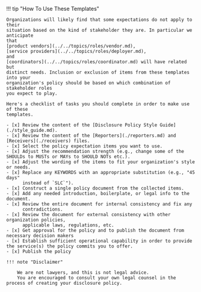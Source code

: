 !!! tip "How To Use These Templates"

    Organizations will likely find that some expectations do not apply to their
    situation based on the kind of stakeholder they are. In particular we anticipate
    that 
    [product vendors](../../topics/roles/vendor.md),
    [service providers](../../topics/roles/deployer.md),
    and 
    [coordinators](../../topics/roles/coordinator.md) will have related but
    distinct needs. Inclusion or exclusion of items from these templates into your
    organization's policy should be based on which combination of stakeholder roles
    you expect to play.

    Here's a checklist of tasks you should complete in order to make use of these
    templates.

    - [x] Review the content of the [Disclosure Policy Style Guide](./style_guide.md).
    - [x] Review the content of the [Reporters](./reporters.md) and [Receivers](./receivers) files.
    - [x] Select the policy expectation items you want to use.
    - [x] Adjust the recommendation strength (e.g., change some of the SHOULDs to MUSTs or MAYs to SHOULD NOTs etc.).
    - [x] Adjust the wording of the items to fit your organization's style or needs.
    - [x] Replace any KEYWORDS with an appropriate substitution (e.g., "45 days"
          instead of `SLC`").
    - [x] Construct a single policy document from the collected items.
    - [x] Add any needed introduction, boilerplate, or legal info to the document.
    - [x] Review the entire document for internal consistency and fix any
          contradictions.
    - [x] Review the document for external consistency with other organization policies,
          applicable laws, regulations, etc.
    - [x] Get approval for the policy and to publish the document from necessary decision makers
    - [x] Establish sufficient operational capability in order to provide the service(s) the policy commits you to offer.
    - [x] Publish the policy

    !!! note "Disclaimer"
        
        We are not lawyers, and this is not legal advice.
        You are encouraged to consult your own legal counsel in the process of creating your disclosure policy.

